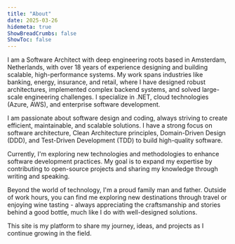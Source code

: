 ```yaml
---
title: "About"
date: 2025-03-26
hidemeta: true
ShowBreadCrumbs: false
ShowToc: false
---
```


I am a Software Architect with deep engineering roots based in Amsterdam, Netherlands, with over 18 years of experience designing and building scalable, high-performance systems. My work spans industries like banking, energy, insurance, and retail, where I have designed robust architectures, implemented complex backend systems, and solved large-scale engineering challenges. I specialize in .NET, cloud technologies (Azure, AWS), and enterprise software development.

I am passionate about software design and coding, always striving to create efficient, maintainable, and scalable solutions. I have a strong focus on software architecture, Clean Architecture principles, Domain-Driven Design (DDD), and Test-Driven Development (TDD) to build high-quality software. 

Currently, I'm exploring new technologies and methodologies to enhance software development practices. My goal is to expand my expertise by contributing to open-source projects and sharing my knowledge through writing and speaking.

Beyond the world of technology, I'm a proud family man and father. Outside of work hours, you can find me exploring new destinations through travel or enjoying wine tasting - always appreciating the craftsmanship and stories behind a good bottle, much like I do with well-designed solutions.

This site is my platform to share my journey, ideas, and projects as I continue growing in the field.